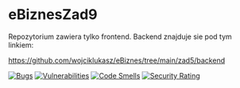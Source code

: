 # eBiznesZad9

Repozytorium zawiera tylko frontend. Backend znajduje sie pod tym linkiem:

https://github.com/wojciklukasz/eBiznes/tree/main/zad5/backend


[![Bugs](https://sonarcloud.io/api/project_badges/measure?project=wojciklukasz_eBiznesZad9&metric=bugs)](https://sonarcloud.io/summary/new_code?id=wojciklukasz_eBiznesZad9)
[![Vulnerabilities](https://sonarcloud.io/api/project_badges/measure?project=wojciklukasz_eBiznesZad9&metric=vulnerabilities)](https://sonarcloud.io/summary/new_code?id=wojciklukasz_eBiznesZad9)
[![Code Smells](https://sonarcloud.io/api/project_badges/measure?project=wojciklukasz_eBiznesZad9&metric=code_smells)](https://sonarcloud.io/summary/new_code?id=wojciklukasz_eBiznesZad9)
[![Security Rating](https://sonarcloud.io/api/project_badges/measure?project=wojciklukasz_eBiznesZad9&metric=security_rating)](https://sonarcloud.io/summary/new_code?id=wojciklukasz_eBiznesZad9)
